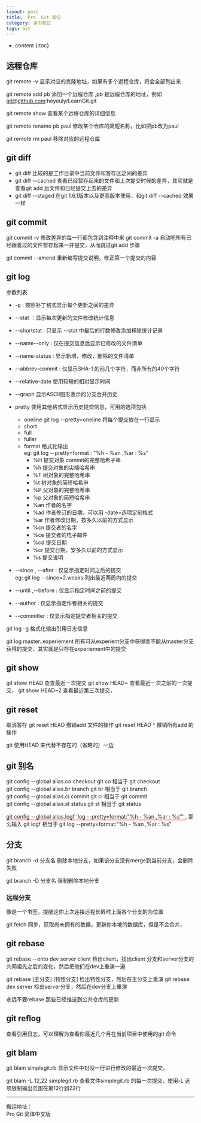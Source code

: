 ```yaml
---
layout: post
title:  Pro  Git 笔记
category: 读书笔记
tags: Git
---
```

* content
{:toc}

## 远程仓库
git remote -v  显示对应的克隆地址，如果有多个远程仓库，将会全部列出来

git remote add pb 	 添加一个远程仓库 ,pb 是远程仓库的地址，例如 git@github.com:hoyouly/LearnGit.git

git remote show 查看某个远程仓库的详细信息

git remote rename pb paul  修改某个仓库的简短名称，比如把pb改为paul

git remote rm paul 移除对应的远程仓库



## git diff
* git diff 比较的是工作目录中当前文件和暂存区之间的差异
* git diff --cached   查看已经暂存起来的文件和上次提交时候的差异，其实就是查看git add 后文件和已经提交上去的差异
* git diff --staged   在git 1.6.1版本以及更高版本使用，和git diff --cached 效果一样


## git commit
git commit -v 修改差异的每一行都包含到注释中来
git commit -a 自动吧所有已经跟着过的文件暂存起来一并提交，从而跳过git add 步骤

git commit --amend 重新编写提交说明，修正第一个提交的内容

## git log
参数列表
* -p   : 按照补丁格式显示每个更新之间的差异
* --stat  ：显示每次更新的文件修改统计信息
* --shortstat : 只显示 --stat 中最后的行数修改添加移除统计记录
* --name--only : 仅在提交信息后显示已修改的文件清单
* --name-status : 显示新增，修改，删除的文件清单
* --abbrev-commit : 仅显示SHA-1 的前几个字符，而非所有的40个字符
* --relative-date 使用较短的相对显示时间
* --graph 显示ASCII图形表示的分支合并历史
* pretty 使用其他格式显示历史提交信息，可用的选项包括
  * oneline     git log --pretty=oneline 将每个提交放在一行显示
  * short
  * full
  * fuller
  * format  格式化输出   
  eg: git log --pretty=format : "%h - %an ,%ar : %s"
    * %H 提交对象 commit的完整哈希子串
    * %h 提交对象的尖端哈希串
    * %T 树对象的完整哈希串
    * %t 树对象的简短哈希串
    * %P 父对象的完整哈希串
    * %p 父对象的简短哈希串
    * %an 作者的名字
    * %ad 作者修订的日期，可以用 -date=选项定制格式
    * %ar 作者修改日期，按多久以前的方式显示
    * %cn 提交者的名字
    * %ce 提交者的电子邮件
    * %cd 提交日期
    * %cr 提交日期，安多久以前的方式显示
    * %s 提交说明

* --since , --after : 仅显示指定时间之后的提交  
  eg: git log --since=2.weaks  列出最近两周内的提交
* --until  ,--before   : 仅显示指定时间之前的提交  
* --author  :  仅显示指定作者相关的提交
* --committer  :  仅显示指定提交者相关的提交


git log -g  格式化输出引用日志信息

git log master..experiement 所有可从experient分支中获得而不能从master分支获得的提交，其实就是只存在experiement中的提交

## git show
git show HEAD 查查最近一次提交
git show HEAD~ 查看最近一次之前的一次提交，
git show HEAD~2 查看最近第三次提交，

## git reset
取消暂存
git reset HEAD <file>  撤销add   <file> 文件的操作
git reset HEAD ^ 撤销所有add 的操作


git 使用HEAD 来代替不存在的（省略的）一边
## git 别名
git config --global alias.co  checkout   git co  相当于 git checkout    
git config --global alias.br  branch     git br  相当于 git branch    
git config --global alias.ci  commit     git ci  相当于 git commit     
git config --global alias.st  status     git st  相当于 git status     

<span style="border-bottom:1px solid red;">  git config --global alias.logf  'log --pretty=format:"%h - %an ,%ar : %s"' </span> , 那么输入 git logf 相当于 git log --pretty=format:"%h - %an ,%ar : %s"


## 分支
git branch -d 分支名  删除本地分支，如果该分支没有merge到当前分支，会删除失败

git branch -D 分支名  强制删除本地分支


### 远程分支
像是一个书签，提醒这你上次连接远程长裤时上面各个分支的为位置

git fetch  同步，获取尚未拥有的数据，更新你本地的数据库，但是不会合并，


## git rebase


git rebase --onto dev server client   检出client，找出client 分支和server分支的共同祖先之后的变化，然后把他们在dev上重演一遍

git rebase [主分支] [特性分支] 检出特性分支，然后在主分支上重演
git rebase dev server  检出server分支，然后在dev分支上重演

永远不要rebase 那些已经推送到公共仓库的更新


## git reflog
查看引用日志，可以理解为查看你最近几个月在当前项目中使用的git 命令



## git blam

git blam simplegit.rb  显示文件中对没一行进行修改的最近一次提交，

git blam -L 12,22 simplegit.rb 查看文件simplegit.rb 的每一次提交，使用-L 选项限制输出范围在第12行到22行

---

搬运地址：   
Pro  Git 简体中文版
